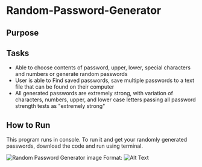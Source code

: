 # Random-Password-Generator

## Purpose


## Tasks 
- Able to choose contents of password, upper, lower, special characters and numbers or generate random passwords  
- User is able to Find saved passwords, save multiple passwords to a text file that can be found on their computer  
- All generated passwords are extremely strong, with variation of characters, numbers, upper, and lower case letters passing all password strength tests as "extremely strong"


## How to Run
This program runs in console. To run it and get your randomly generated passwords, download the code and run using terminal.

![Random Password Generator image](/images/logo.png)
Format: ![Alt Text](url)
